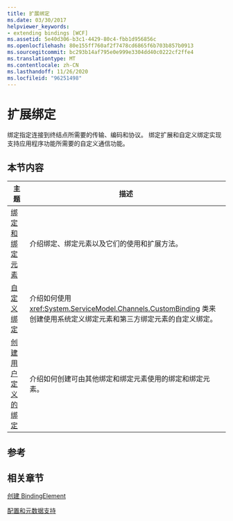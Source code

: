 ```yaml
---
title: 扩展绑定
ms.date: 03/30/2017
helpviewer_keywords:
- extending bindings [WCF]
ms.assetid: 5e40d306-b3c1-4429-80c4-fbb1d956856c
ms.openlocfilehash: 80e155ff760af2f7478cd6865f6b703b857b0913
ms.sourcegitcommit: bc293b14af795e0e999e3304dd40c0222cf2ffe4
ms.translationtype: MT
ms.contentlocale: zh-CN
ms.lasthandoff: 11/26/2020
ms.locfileid: "96251498"
---
```

# <a name="extending-bindings"></a>扩展绑定

绑定指定连接到终结点所需要的传输、编码和协议。 绑定扩展和自定义绑定实现支持应用程序功能所需要的自定义通信功能。  
  
## <a name="in-this-section"></a>本节内容  
  
|主题|描述|  
|-----------|-----------------|  
|[绑定和绑定元素](bindings-and-binding-elements.md)|介绍绑定、绑定元素以及它们的使用和扩展方法。|  
|[自定义绑定](custom-bindings.md)|介绍如何使用 <xref:System.ServiceModel.Channels.CustomBinding> 类来创建使用系统定义绑定元素和第三方绑定元素的自定义绑定。|  
|[创建用户定义的绑定](creating-user-defined-bindings.md)|介绍如何创建可由其他绑定和绑定元素使用的绑定和绑定元素。|  
  
## <a name="reference"></a>参考  
  
## <a name="related-sections"></a>相关章节  

 [创建 BindingElement](creating-a-bindingelement.md)  
  
 [配置和元数据支持](configuration-and-metadata-support.md)
